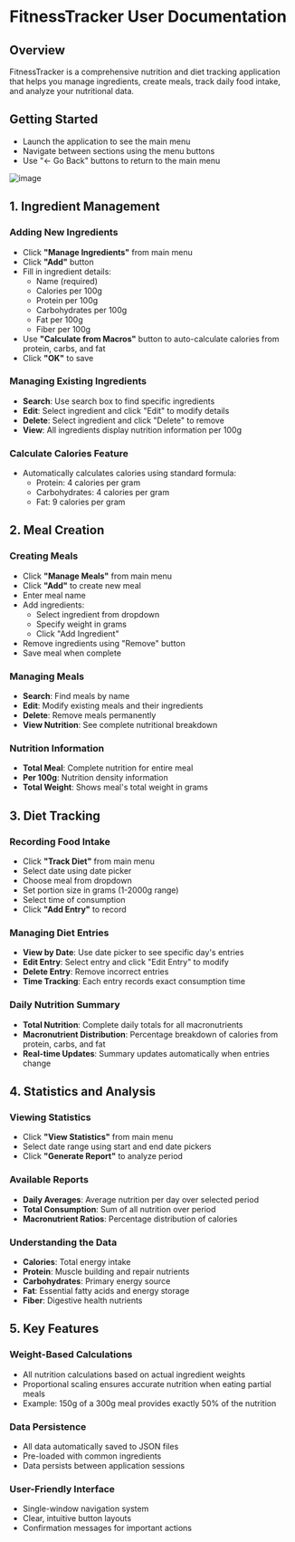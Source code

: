 # FitnessTracker User Documentation

## Overview
FitnessTracker is a comprehensive nutrition and diet tracking application that helps you manage ingredients, create meals, track daily food intake, and analyze your nutritional data.

## Getting Started
- Launch the application to see the main menu
- Navigate between sections using the menu buttons
- Use "<- Go Back" buttons to return to the main menu

![image](https://github.com/user-attachments/assets/286a313e-445b-4a68-94a8-4fd8674cfe5a)


## 1. Ingredient Management

### Adding New Ingredients
- Click **"Manage Ingredients"** from main menu
- Click **"Add"** button
- Fill in ingredient details:
  - Name (required)
  - Calories per 100g
  - Protein per 100g
  - Carbohydrates per 100g
  - Fat per 100g
  - Fiber per 100g
- Use **"Calculate from Macros"** button to auto-calculate calories from protein, carbs, and fat
- Click **"OK"** to save

### Managing Existing Ingredients
- **Search**: Use search box to find specific ingredients
- **Edit**: Select ingredient and click "Edit" to modify details
- **Delete**: Select ingredient and click "Delete" to remove
- **View**: All ingredients display nutrition information per 100g

### Calculate Calories Feature
- Automatically calculates calories using standard formula:
  - Protein: 4 calories per gram
  - Carbohydrates: 4 calories per gram
  - Fat: 9 calories per gram

## 2. Meal Creation

### Creating Meals
- Click **"Manage Meals"** from main menu
- Click **"Add"** to create new meal
- Enter meal name
- Add ingredients:
  - Select ingredient from dropdown
  - Specify weight in grams
  - Click "Add Ingredient"
- Remove ingredients using "Remove" button
- Save meal when complete

### Managing Meals
- **Search**: Find meals by name
- **Edit**: Modify existing meals and their ingredients
- **Delete**: Remove meals permanently
- **View Nutrition**: See complete nutritional breakdown

### Nutrition Information
- **Total Meal**: Complete nutrition for entire meal
- **Per 100g**: Nutrition density information
- **Total Weight**: Shows meal's total weight in grams

## 3. Diet Tracking

### Recording Food Intake
- Click **"Track Diet"** from main menu
- Select date using date picker
- Choose meal from dropdown
- Set portion size in grams (1-2000g range)
- Select time of consumption
- Click **"Add Entry"** to record

### Managing Diet Entries
- **View by Date**: Use date picker to see specific day's entries
- **Edit Entry**: Select entry and click "Edit Entry" to modify
- **Delete Entry**: Remove incorrect entries
- **Time Tracking**: Each entry records exact consumption time

### Daily Nutrition Summary
- **Total Nutrition**: Complete daily totals for all macronutrients
- **Macronutrient Distribution**: Percentage breakdown of calories from protein, carbs, and fat
- **Real-time Updates**: Summary updates automatically when entries change

## 4. Statistics and Analysis

### Viewing Statistics
- Click **"View Statistics"** from main menu
- Select date range using start and end date pickers
- Click **"Generate Report"** to analyze period

### Available Reports
- **Daily Averages**: Average nutrition per day over selected period
- **Total Consumption**: Sum of all nutrition over period
- **Macronutrient Ratios**: Percentage distribution of calories

### Understanding the Data
- **Calories**: Total energy intake
- **Protein**: Muscle building and repair nutrients
- **Carbohydrates**: Primary energy source
- **Fat**: Essential fatty acids and energy storage
- **Fiber**: Digestive health nutrients

## 5. Key Features

### Weight-Based Calculations
- All nutrition calculations based on actual ingredient weights
- Proportional scaling ensures accurate nutrition when eating partial meals
- Example: 150g of a 300g meal provides exactly 50% of the nutrition

### Data Persistence
- All data automatically saved to JSON files
- Pre-loaded with common ingredients
- Data persists between application sessions

### User-Friendly Interface
- Single-window navigation system
- Clear, intuitive button layouts
- Confirmation messages for important actions
